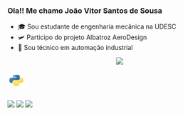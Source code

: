 ### Ola!! Me chamo João Vitor Santos de Sousa

  - 🎓 Sou estudante de engenharia mecânica na UDESC
  - 🛩️ Participo do projeto Albatroz AeroDesign 
  - 🦾 Sou técnico em automação industrial 

<div align="center">
  <a href="https://github.com/Jsousa576">
  <img height="150em" src="https://github-readme-stats.vercel.app/api?username=Jsousa576&show_icons=true&theme=onedark&include_all_commits=true&count_private=true"/>
</div>

<div style="display: inline_block"><br>
  <img align="center" alt="Rafa-Python" height="30" width="40" src="https://raw.githubusercontent.com/devicons/devicon/master/icons/python/python-original.svg">
</div>

##

<div> 
  <a href="https://www.instagram.com/joaovssousa/" target="_blank"><img src="https://img.shields.io/badge/-Instagram-%23E4405F?style=for-the-badge&logo=instagram&logoColor=white" target="_blank"></a>
  <a href = "mailto:joao_santos_2000@hotmail.com"><img src="https://img.shields.io/badge/Microsoft_Outlook-0078D4?style=for-the-badge&logo=microsoft-outlook&logoColor=white" target="_blank"></a>
  <a href="https://www.linkedin.com/in/joão-vitor-santos-de-sousa-784988115/" target="_blank"><img src="https://img.shields.io/badge/-LinkedIn-%230077B5?style=for-the-badge&logo=linkedin&logoColor=white" target="_blank"></a> 
  </div>
